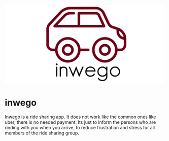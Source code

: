 ![inwegoLogo](logo/inwego.png)

# inwego
Inwego is a ride sharing app. It does not work like the common ones like uber, there is no needed payment. Its just to inform the persons who are rinding with you when you arrive, to reduce frustration and stress for all members of the ride sharing group.
